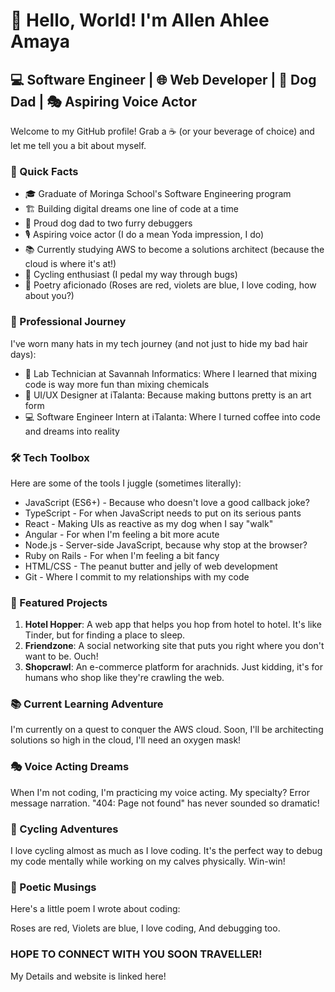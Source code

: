 # 👋 Hello, World! I'm Allen Ahlee Amaya

## 💻 Software Engineer | 🌐 Web Developer | 🐶 Dog Dad | 🎭 Aspiring Voice Actor

Welcome to my GitHub profile! Grab a ☕ (or your beverage of choice) and let me tell you a bit about myself.

### 🚀 Quick Facts

- 🎓 Graduate of Moringa School's Software Engineering program
- 🏗️ Building digital dreams one line of code at a time
- 🐾 Proud dog dad to two furry debuggers
- 🎙️ Aspiring voice actor (I do a mean Yoda impression, I do)
- 📚 Currently studying AWS to become a solutions architect (because the cloud is where it's at!)
- 🚴 Cycling enthusiast (I pedal my way through bugs)
- 📝 Poetry aficionado (Roses are red, violets are blue, I love coding, how about you?)

### 💼 Professional Journey

I've worn many hats in my tech journey (and not just to hide my bad hair days):

- 🧪 Lab Technician at Savannah Informatics: Where I learned that mixing code is way more fun than mixing chemicals
- 🎨 UI/UX Designer at iTalanta: Because making buttons pretty is an art form
- 💻 Software Engineer Intern at iTalanta: Where I turned coffee into code and dreams into reality

### 🛠️ Tech Toolbox

Here are some of the tools I juggle (sometimes literally):

- JavaScript (ES6+) - Because who doesn't love a good callback joke?
- TypeScript - For when JavaScript needs to put on its serious pants
- React - Making UIs as reactive as my dog when I say "walk"
- Angular - For when I'm feeling a bit more acute
- Node.js - Server-side JavaScript, because why stop at the browser?
- Ruby on Rails - For when I'm feeling a bit fancy
- HTML/CSS - The peanut butter and jelly of web development
- Git - Where I commit to my relationships with my code

### 🌟 Featured Projects

1. **Hotel Hopper**: A web app that helps you hop from hotel to hotel. It's like Tinder, but for finding a place to sleep.
2. **Friendzone**: A social networking site that puts you right where you don't want to be. Ouch!
3. **Shopcrawl**: An e-commerce platform for arachnids. Just kidding, it's for humans who shop like they're crawling the web.

### 📚 Current Learning Adventure

I'm currently on a quest to conquer the AWS cloud. Soon, I'll be architecting solutions so high in the cloud, I'll need an oxygen mask!

### 🎭 Voice Acting Dreams

When I'm not coding, I'm practicing my voice acting. My specialty? Error message narration. "404: Page not found" has never sounded so dramatic!

### 🚴 Cycling Adventures

I love cycling almost as much as I love coding. It's the perfect way to debug my code mentally while working on my calves physically. Win-win!

### 📝 Poetic Musings

Here's a little poem I wrote about coding:

Roses are red,
Violets are blue,
I love coding,
And debugging too.

### HOPE TO CONNECT WITH YOU SOON TRAVELLER!
My Details and website is linked here!

